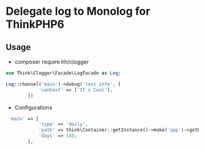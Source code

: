 # Delegate log to Monolog for ThinkPHP6
## Usage
* composer require hh/clogger

```php
use Think\Clogger\Facade\LogFacade as Log;

Log::channel('main')->debug('test info', [
            'context' => ['It`s Cool'],
        ])
```

* Configurations
```php
 'main' => [
            'type' => 'daily',
            'path' => think\Container::getInstance()->make('app')->getRuntimePath().'logs'.DIRECTORY_SEPARATOR.'main.log',
            'days' => 180,
        ],
```
